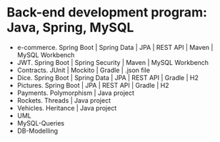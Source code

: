 # Back-end development program: Java, Spring, MySQL

- e-commerce. Spring Boot | Spring Data | JPA | REST API | Maven | MySQL Workbench
- JWT. Spring Boot | Spring Security | Maven | MySQL Workbench
- Contracts. JUnit | Mockito | Gradle | .json file
- Dice. Spring Boot | Spring Data | JPA | REST API | Gradle | H2
- Pictures. Spring Boot | JPA | REST API | Gradle | H2
- Payments. Polymorphism | Java project
- Rockets. Threads | Java project
- Vehicles. Heritance | Java project
- UML
- MySQL-Queries
- DB-Modelling
